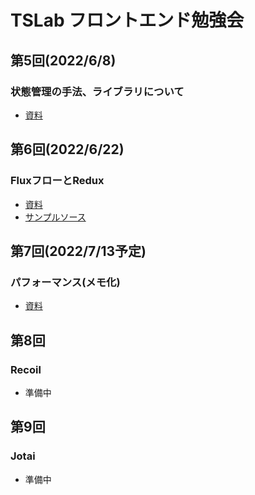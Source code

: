 # TSLab フロントエンド勉強会

## 第5回(2022/6/8)
### 状態管理の手法、ライブラリについて
- [資料](https://github.com/shogo4131/react-state-management/blob/main/doc/%E7%AC%AC5%E5%9B%9E%E7%8A%B6%E6%85%8B%E7%AE%A1%E7%90%86%E3%81%AB%E3%81%A4%E3%81%84%E3%81%A6/doc.md)

## 第6回(2022/6/22)
### FluxフローとRedux
- [資料](https://github.com/shogo4131/react-state-management/blob/main/doc/%E7%AC%AC6%E5%9B%9EFlux%E3%83%95%E3%83%AD%E3%83%BC%E3%81%A8Redux/doc.md)
- [サンプルソース](https://github.com/shogo4131/react-state-management/tree/feature/redux-study/src)

## 第7回(2022/7/13予定)
### パフォーマンス(メモ化)
- [資料](https://github.com/shogo4131/react-study/blob/main/doc/%E7%AC%AC7%E5%9B%9E%E3%83%91%E3%83%95%E3%82%A9%E3%83%BC%E3%83%9E%E3%83%B3%E3%82%B9(%E3%83%A1%E3%83%A2%E5%8C%96)/doc.md)

## 第8回
### Recoil
- 準備中

## 第9回
### Jotai
- 準備中
